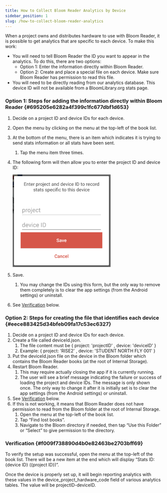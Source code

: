 ```yaml
---
title: How to Collect Bloom Reader Analytics by Device
sidebar_position: 1
slug: /how-to-collect-bloom-reader-analytics
---
```




When a project owns and distributes hardware to use with Bloom Reader, it is possible to get analytics that are specific to each device. To make this work:

- You will need to tell Bloom Reader the ID you want to appear in the analytics. To do this, there are two options:
	- Option 1: Enter the information directly within Bloom Reader.
	- Option 2: Create and place a special file on each device. Make sure Bloom Reader has permission to read this file.
- You will need to be directly reading from our analytics database. This device ID will not be available from a BloomLibrary.org stats page.

### Option 1: Steps for adding the information directly within Bloom Reader {#695205e6282a4f399c1fc677dbf1d653}

1. Decide on a project ID and device IDs for each device.
2. Open the menu by clicking on the menu at the top-left of the book list.
3. At the bottom of the menu, there is an item which indicates it is trying to send stats information or all stats have been sent.
	1. Tap the menu item three times.
4. The following form will then allow you to enter the project ID and device ID:

	![](./626334644.png)

5. Save.
	1. You may change the IDs using this form, but the only way to remove them completely is to clear the app settings (from the Android settings) or uninstall.
6. See [Verification](/how-to-collect-bloom-reader-analytics#f009f738890d4b0e82463be2703bff69) below.

### Option 2: Steps for creating the file that identifies each device {#eece883425d34bfeb09fa17c53ec6327}

1. Decide on a project ID and device IDs for each device.
2. Create a file called deviceId.json.
	1. The file content must be
	{ project: 'projectID' , device: 'deviceID' }
	2. Example:
	{ project: 'RISE2' , device: 'STUDENT NORTH FLY 001' }
3. Put the deviceId.json file on the device in the Bloom folder which contains the Bloom Reader books (at the root of Internal Storage).
4. Restart Bloom Reader.
	1. This may require actually closing the app if it is currently running.
	2. The user will see a brief message indicating the failure or success of loading the project and device IDs. The message is only shown once. The only way to change it after it is initially set is to clear the app settings (from the Android settings) or uninstall.
5. See [Verification](/how-to-collect-bloom-reader-analytics#f009f738890d4b0e82463be2703bff69) below.
6. If this is not working, it means that Bloom Reader does not have permission to read from the Bloom folder at the root of Internal Storage.
	1. Open the menu at the top-left of the book list.
	2. Tap “Find lost books”.
	3. Navigate to the Bloom directory if needed, then tap “Use this Folder” or “Select” to give permission to the directory.

### Verification {#f009f738890d4b0e82463be2703bff69}


To verify the setup was successful, open the menu at the top-left of the book list. There will be a new item at the end which will display “Stats ID: {device ID} ({project ID})”.


Once the device is properly set up, it will begin reporting analytics with these values in the device_project_hardware_code field of various analytics tables. The value will be projectID-deviceID.

